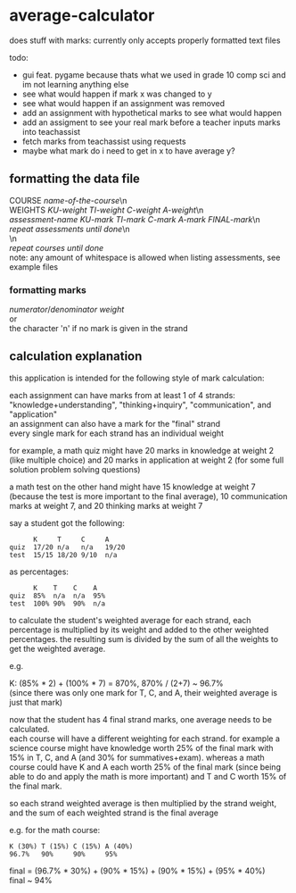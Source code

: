 # average-calculator
does stuff with marks: currently only accepts properly formatted text files

todo:
- gui feat. pygame because thats what we used in grade 10 comp sci and im not learning anything else
- see what would happen if mark x was changed to y
- see what would happen if an assignment was removed
- add an assignment with hypothetical marks to see what would happen
- add an assigment to see your real mark before a teacher inputs marks into teachassist
- fetch marks from teachassist using requests
- maybe what mark do i need to get in x to have average y?

## formatting the data file
COURSE *name-of-the-course*\n\
WEIGHTS *KU-weight* *TI-weight* *C-weight* *A-weight*\n\
*assessment-name* *KU-mark* *TI-mark* *C-mark* *A-mark* *FINAL-mark*\n\
*repeat assessments until done*\n\
\n\
*repeat courses until done*\
note: any amount of whitespace is allowed when listing assessments, see example files
### formatting marks
*numerator*/*denominator* *weight*\
or\
the character 'n' if no mark is given in the strand

## calculation explanation
this application is intended for the following style of mark calculation:

each assignment can have marks from at least 1 of 4 strands: "knowledge+understanding", "thinking+inquiry", "communication", and "application"\
an assignment can also have a mark for the "final" strand\
every single mark for each strand has an individual weight

for example, a math quiz might have 20 marks in knowledge at weight 2 (like multiple choice) and 20 marks in application at weight 2 (for some full solution problem solving questions)

a math test on the other hand might have 15 knowledge at weight 7 (because the test is more important to the final average), 10 communication marks at weight 7, and 20 thinking marks at weight 7

say a student got the following:
```
      K     T     C     A
quiz  17/20 n/a   n/a   19/20
test  15/15 18/20 9/10  n/a
```

as percentages:
```
      K    T    C    A
quiz  85%  n/a  n/a  95%
test  100% 90%  90%  n/a
```

to calculate the student's weighted average for each strand, each percentage is multiplied by its weight and added to the other weighted percentages. the resulting sum is divided by the sum of all the weights to get the weighted average.

e.g.

K: (85% * 2) + (100% * 7) = 870%, 870% / (2+7) ~ 96.7%\
(since there was only one mark for T, C, and A, their weighted average is just that mark)

now that the student has 4 final strand marks, one average needs to be calculated.\
each course will have a different weighting for each strand. for example a science course might have knowledge worth 25% of the final mark with 15% in T, C, and A (and 30% for summatives+exam). whereas a math course could have K and A each worth 25% of the final mark (since being able to do and apply the math is more important) and T and C worth 15% of the final mark.

so each strand weighted average is then multiplied by the strand weight, and the sum of each weighted strand is the final average

e.g. for the math course:
```
K (30%) T (15%) C (15%) A (40%)
96.7%   90%     90%     95%
```

final = (96.7% * 30%) + (90% * 15%) + (90% * 15%) + (95% * 40%)\
final ~ 94%

